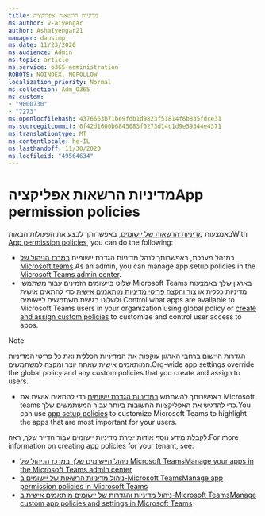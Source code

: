 ```yaml
---
title: מדיניות הרשאות אפליקציה
ms.author: v-aiyengar
author: AshaIyengar21
manager: dansimp
ms.date: 11/23/2020
ms.audience: Admin
ms.topic: article
ms.service: o365-administration
ROBOTS: NOINDEX, NOFOLLOW
localization_priority: Normal
ms.collection: Adm_O365
ms.custom:
- "9000730"
- "7273"
ms.openlocfilehash: 4376663b71be9fdb1d9823f51814f6b835fdce31
ms.sourcegitcommit: 0f42d1600b6845083f0273d14c1d9e59344e4371
ms.translationtype: MT
ms.contentlocale: he-IL
ms.lasthandoff: 11/30/2020
ms.locfileid: "49564634"
---
```

# <a name="app-permission-policies"></a><span data-ttu-id="fb180-102">מדיניות הרשאות אפליקציה</span><span class="sxs-lookup"><span data-stu-id="fb180-102">App permission policies</span></span>

<span data-ttu-id="fb180-103">באמצעות [מדיניות הרשאות של יישומים](https://docs.microsoft.com/microsoftteams/teams-app-permission-policies), באפשרותך לבצע את הפעולות הבאות</span><span class="sxs-lookup"><span data-stu-id="fb180-103">With [App permission policies](https://docs.microsoft.com/microsoftteams/teams-app-permission-policies), you can do the following:</span></span>
- <span data-ttu-id="fb180-104">כמנהל מערכת, באפשרותך לנהל מדיניות הגדרת יישומים [במרכז הניהול של Microsoft teams](https://admin.teams.microsoft.com/policies/app-permission).</span><span class="sxs-lookup"><span data-stu-id="fb180-104">As an admin, you can manage app setup policies in the [Microsoft Teams admin center](https://admin.teams.microsoft.com/policies/app-permission).</span></span>
- <span data-ttu-id="fb180-105">שלוט ביישומים הזמינים עבור משתמשי Microsoft Teams בארגון שלך באמצעות מדיניות כללית או [צור והקצה פריטי מדיניות מותאמים אישית](https://docs.microsoft.com/microsoftteams/teams-app-permission-policies#create-a-custom-app-permission-policy) כדי להתאים אישית ולשלוט בגישת משתמשים ליישומים.</span><span class="sxs-lookup"><span data-stu-id="fb180-105">Control what apps are available to Microsoft Teams users in your organization using global policy or [create and assign custom policies](https://docs.microsoft.com/microsoftteams/teams-app-permission-policies#create-a-custom-app-permission-policy) to customize and control user access to apps.</span></span> 
> [!NOTE]
> <span data-ttu-id="fb180-106">הגדרות היישום ברחבי הארגון עוקפות את המדיניות הכללית ואת כל פריטי המדיניות המותאמים אישית שאתה יוצר ומקצה למשתמשים.</span><span class="sxs-lookup"><span data-stu-id="fb180-106">Org-wide app settings override the global policy and any custom policies that you create and assign to users.</span></span>
- <span data-ttu-id="fb180-107">באפשרותך להשתמש [במדיניות הגדרת יישומים](https://docs.microsoft.com/microsoftteams/teams-app-setup-policies) כדי להתאים אישית את Microsoft teams כדי להדגיש את האפליקציות החשובות ביותר עבור המשתמשים שלך.</span><span class="sxs-lookup"><span data-stu-id="fb180-107">You can use [app setup policies](https://docs.microsoft.com/microsoftteams/teams-app-setup-policies) to customize Microsoft Teams to highlight the apps that are most important for your users.</span></span> 


<span data-ttu-id="fb180-108">לקבלת מידע נוסף אודות יצירת מדיניות יישומים עבור הדייר שלך, ראה:</span><span class="sxs-lookup"><span data-stu-id="fb180-108">For more information on creating app policies for your tenant, see:</span></span>
- [<span data-ttu-id="fb180-109">ניהול היישומים שלך במרכז הניהול של Microsoft Teams</span><span class="sxs-lookup"><span data-stu-id="fb180-109">Manage your apps in the Microsoft Teams admin center</span></span>](https://docs.microsoft.com/MicrosoftTeams/manage-apps)
- [<span data-ttu-id="fb180-110">ניהול מדיניות הרשאות של יישומים ב-Microsoft Teams</span><span class="sxs-lookup"><span data-stu-id="fb180-110">Manage app permission policies in Microsoft Teams</span></span>](https://docs.microsoft.com/microsoftteams/teams-app-permission-policies)
- [<span data-ttu-id="fb180-111">ניהול מדיניות והגדרות של יישומים מותאמים אישית ב-Microsoft Teams</span><span class="sxs-lookup"><span data-stu-id="fb180-111">Manage custom app policies and settings in Microsoft Teams</span></span>](https://docs.microsoft.com/MicrosoftTeams/teams-custom-app-policies-and-settings)
